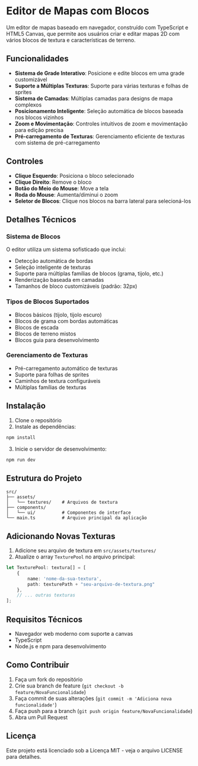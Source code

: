 # Editor de Mapas com Blocos

Um editor de mapas baseado em navegador, construído com TypeScript e HTML5 Canvas, que permite aos usuários criar e editar mapas 2D com vários blocos de textura e características de terreno.

## Funcionalidades

- **Sistema de Grade Interativo**: Posicione e edite blocos em uma grade customizável
- **Suporte a Múltiplas Texturas**: Suporte para várias texturas e folhas de sprites
- **Sistema de Camadas**: Múltiplas camadas para designs de mapa complexos
- **Posicionamento Inteligente**: Seleção automática de blocos baseada nos blocos vizinhos
- **Zoom e Movimentação**: Controles intuitivos de zoom e movimentação para edição precisa
- **Pré-carregamento de Texturas**: Gerenciamento eficiente de texturas com sistema de pré-carregamento

## Controles

- **Clique Esquerdo**: Posiciona o bloco selecionado
- **Clique Direito**: Remove o bloco
- **Botão do Meio do Mouse**: Move a tela
- **Roda do Mouse**: Aumenta/diminui o zoom
- **Seletor de Blocos**: Clique nos blocos na barra lateral para selecioná-los

## Detalhes Técnicos

### Sistema de Blocos
O editor utiliza um sistema sofisticado que inclui:
- Detecção automática de bordas
- Seleção inteligente de texturas
- Suporte para múltiplas famílias de blocos (grama, tijolo, etc.)
- Renderização baseada em camadas
- Tamanhos de bloco customizáveis (padrão: 32px)

### Tipos de Blocos Suportados
- Blocos básicos (tijolo, tijolo escuro)
- Blocos de grama com bordas automáticas
- Blocos de escada
- Blocos de terreno mistos
- Blocos guia para desenvolvimento

### Gerenciamento de Texturas
- Pré-carregamento automático de texturas
- Suporte para folhas de sprites
- Caminhos de textura configuráveis
- Múltiplas famílias de texturas

## Instalação

1. Clone o repositório
2. Instale as dependências:
```bash
npm install
```
3. Inicie o servidor de desenvolvimento:
```bash
npm run dev
```

## Estrutura do Projeto

```
src/
├── assets/
│   └── textures/    # Arquivos de textura
├── components/
│   └── ui/          # Componentes de interface
└── main.ts          # Arquivo principal da aplicação
```

## Adicionando Novas Texturas

1. Adicione seu arquivo de textura em `src/assets/textures/`
2. Atualize o array `TexturePool` no arquivo principal:
```typescript
let TexturePool: textura[] = [
    {
        name: 'nome-da-sua-textura',
        path: texturePath + "seu-arquivo-de-textura.png"
    },
    // ... outras texturas
];
```

## Requisitos Técnicos

- Navegador web moderno com suporte a canvas
- TypeScript
- Node.js e npm para desenvolvimento

## Como Contribuir

1. Faça um fork do repositório
2. Crie sua branch de feature (`git checkout -b feature/NovaFuncionalidade`)
3. Faça commit de suas alterações (`git commit -m 'Adiciona nova funcionalidade'`)
4. Faça push para a branch (`git push origin feature/NovaFuncionalidade`)
5. Abra um Pull Request

## Licença

Este projeto está licenciado sob a Licença MIT - veja o arquivo LICENSE para detalhes.
